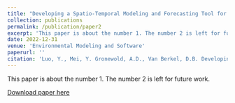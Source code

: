 ```yaml
---
title: "Developing a Spatio-Temporal Modeling and Forecasting Tool for Subsurface Water-Borne Toxin (1,4-Dioxane)"
collection: publications
permalink: /publication/paper2
excerpt: 'This paper is about the number 1. The number 2 is left for future work.'
date: 2022-12-31
venue: 'Environmental Modeling and Software'
paperurl: ''
citation: 'Luo, Y., Mei, Y. Gronewold, A.D., Van Berkel, D.B. Developing a Spatio-Temporal Modeling and Forecasting Tool for Subsurface Water-Borne Toxin (1,4-Dioxane). '
---
```

This paper is about the number 1. The number 2 is left for future work.

[Download paper here](http://academicpages.github.io/files/paper1.pdf)